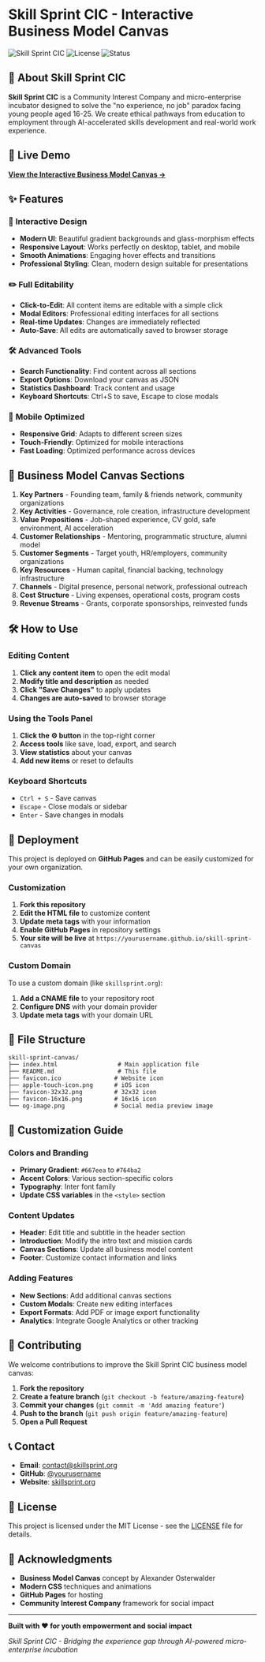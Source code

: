 # Skill Sprint CIC - Interactive Business Model Canvas

![Skill Sprint CIC](https://img.shields.io/badge/Skill%20Sprint-CIC-blue)
![License](https://img.shields.io/badge/License-MIT-green)
![Status](https://img.shields.io/badge/Status-Live-brightgreen)

## 🎯 About Skill Sprint CIC

**Skill Sprint CIC** is a Community Interest Company and micro-enterprise incubator designed to solve the "no experience, no job" paradox facing young people aged 16-25. We create ethical pathways from education to employment through AI-accelerated skills development and real-world work experience.

## 🚀 Live Demo

**[View the Interactive Business Model Canvas →](https://yourusername.github.io/skill-sprint-canvas)**

## ✨ Features

### 🎨 **Interactive Design**
- **Modern UI**: Beautiful gradient backgrounds and glass-morphism effects
- **Responsive Layout**: Works perfectly on desktop, tablet, and mobile
- **Smooth Animations**: Engaging hover effects and transitions
- **Professional Styling**: Clean, modern design suitable for presentations

### ✏️ **Full Editability**
- **Click-to-Edit**: All content items are editable with a simple click
- **Modal Editors**: Professional editing interfaces for all sections
- **Real-time Updates**: Changes are immediately reflected
- **Auto-Save**: All edits are automatically saved to browser storage

### 🛠️ **Advanced Tools**
- **Search Functionality**: Find content across all sections
- **Export Options**: Download your canvas as JSON
- **Statistics Dashboard**: Track content and usage
- **Keyboard Shortcuts**: Ctrl+S to save, Escape to close modals

### 📱 **Mobile Optimized**
- **Responsive Grid**: Adapts to different screen sizes
- **Touch-Friendly**: Optimized for mobile interactions
- **Fast Loading**: Optimized performance across devices

## 🎯 **Business Model Canvas Sections**

1. **Key Partners** - Founding team, family & friends network, community organizations
2. **Key Activities** - Governance, role creation, infrastructure development
3. **Value Propositions** - Job-shaped experience, CV gold, safe environment, AI acceleration
4. **Customer Relationships** - Mentoring, programmatic structure, alumni model
5. **Customer Segments** - Target youth, HR/employers, community organizations
6. **Key Resources** - Human capital, financial backing, technology infrastructure
7. **Channels** - Digital presence, personal network, professional outreach
8. **Cost Structure** - Living expenses, operational costs, program costs
9. **Revenue Streams** - Grants, corporate sponsorships, reinvested funds

## 🛠️ **How to Use**

### **Editing Content**
1. **Click any content item** to open the edit modal
2. **Modify title and description** as needed
3. **Click "Save Changes"** to apply updates
4. **Changes are auto-saved** to browser storage

### **Using the Tools Panel**
1. **Click the ⚙️ button** in the top-right corner
2. **Access tools** like save, load, export, and search
3. **View statistics** about your canvas
4. **Add new items** or reset to defaults

### **Keyboard Shortcuts**
- `Ctrl + S` - Save canvas
- `Escape` - Close modals or sidebar
- `Enter` - Save changes in modals

## 🚀 **Deployment**

This project is deployed on **GitHub Pages** and can be easily customized for your own organization.

### **Customization**
1. **Fork this repository**
2. **Edit the HTML file** to customize content
3. **Update meta tags** with your information
4. **Enable GitHub Pages** in repository settings
5. **Your site will be live** at `https://yourusername.github.io/skill-sprint-canvas`

### **Custom Domain**
To use a custom domain (like `skillsprint.org`):
1. **Add a CNAME file** to your repository root
2. **Configure DNS** with your domain provider
3. **Update meta tags** with your domain URL

## 📁 **File Structure**

```
skill-sprint-canvas/
├── index.html                 # Main application file
├── README.md                  # This file
├── favicon.ico               # Website icon
├── apple-touch-icon.png      # iOS icon
├── favicon-32x32.png         # 32x32 icon
├── favicon-16x16.png         # 16x16 icon
└── og-image.png              # Social media preview image
```

## 🎨 **Customization Guide**

### **Colors and Branding**
- **Primary Gradient**: `#667eea` to `#764ba2`
- **Accent Colors**: Various section-specific colors
- **Typography**: Inter font family
- **Update CSS variables** in the `<style>` section

### **Content Updates**
- **Header**: Edit title and subtitle in the header section
- **Introduction**: Modify the intro text and mission cards
- **Canvas Sections**: Update all business model content
- **Footer**: Customize contact information and links

### **Adding Features**
- **New Sections**: Add additional canvas sections
- **Custom Modals**: Create new editing interfaces
- **Export Formats**: Add PDF or image export functionality
- **Analytics**: Integrate Google Analytics or other tracking

## 🤝 **Contributing**

We welcome contributions to improve the Skill Sprint CIC business model canvas:

1. **Fork the repository**
2. **Create a feature branch** (`git checkout -b feature/amazing-feature`)
3. **Commit your changes** (`git commit -m 'Add amazing feature'`)
4. **Push to the branch** (`git push origin feature/amazing-feature`)
5. **Open a Pull Request**

## 📞 **Contact**

- **Email**: contact@skillsprint.org
- **GitHub**: [@yourusername](https://github.com/yourusername)
- **Website**: [skillsprint.org](https://skillsprint.org)

## 📄 **License**

This project is licensed under the MIT License - see the [LICENSE](LICENSE) file for details.

## 🙏 **Acknowledgments**

- **Business Model Canvas** concept by Alexander Osterwalder
- **Modern CSS** techniques and animations
- **GitHub Pages** for hosting
- **Community Interest Company** framework for social impact

---

**Built with ❤️ for youth empowerment and social impact**

*Skill Sprint CIC - Bridging the experience gap through AI-powered micro-enterprise incubation*
